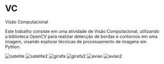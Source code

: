 # VC
Visão Computacional

Este trabalho consiste em uma atividade de Visão Computacional, utilizando a biblioteca OpenCV para realizar detecção de bordas e contornos em uma imagem, visando explorar técnicas de processamento de imagens em Python.

![satelite](https://github.com/user-attachments/assets/3336d360-eca5-42bf-ada9-87870277161b)
![satelite2](https://github.com/user-attachments/assets/9b64ed52-af67-4666-8dfe-57199600e07d)
![girafa](https://github.com/user-attachments/assets/fd2fefb1-77fa-4b2d-bb87-a7f849801f1c)
![girafa2](https://github.com/user-attachments/assets/b87973fa-5403-45d0-8612-9a77d3662060)
![aviao](https://github.com/user-attachments/assets/6f9e4ad5-cded-40bf-89ab-4ca0f4ce0faa)
![aviao2](https://github.com/user-attachments/assets/c302e70e-600c-4fa8-ac83-37e2a546ae04)

